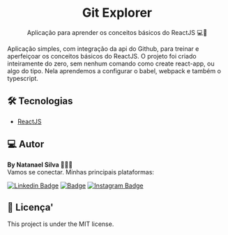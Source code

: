 <h1 align="center">
    Git Explorer
</h1>
<p align="center"> Aplicação para aprender os conceitos básicos do ReactJS 💻🚀 </p>

Aplicação simples, com integração da api do Github, para treinar e aperfeiçoar
os conceitos básicos do ReactJS. O projeto foi criado inteiramente do zero, sem nenhum
comando como create react-app, ou algo do tipo.
Nela aprendemos a configurar o babel, webpack e também o typescript.

<h2 id="technologies"> 🛠 Tecnologias </h2>

- [ReactJS](https://reactjs.org)

<h2 id="author"> 💻 Autor </h2>

<strong> By Natanael Silva </strong> 👊🏾🚀 <br />
<span>Vamos se conectar. Minhas principais plataformas:<span>

[![Linkedin Badge](https://img.shields.io/badge/-natanaelsilva-blue?style=flat-square&logo=Linkedin&logoColor=white&link=https://www.linkedin.com/in/silvanatanael/)](https://www.linkedin.com/in/silvanatanael/)
[![Badge](https://img.shields.io/badge/-rocketseat-8257e5?style=flat-square&logoColor=white&link=https://app.rocketseat.com.br/me/natanaelsilva)](https://app.rocketseat.com.br/me/natanaelsilva)
[![Instagram Badge](https://img.shields.io/badge/-natanaelsilva-c43b94?style=flat-square&logo=Instagram&logoColor=white&link=https://instagram.com/silvaanata)](https://instagram.com/silvaanata)

<h2 id="license"> 📝 Licença' </h2>

This project is under the MIT license.
